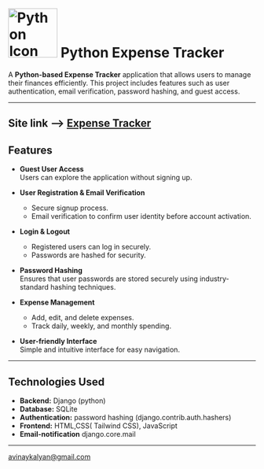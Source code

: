 # <img src="https://png.pngtree.com/png-vector/20240309/ourmid/pngtree-cute-happy-python-snake-cartoon-png-image_11911377.png" width="100" height="100" alt="Python Icon"> Python Expense Tracker

A **Python-based Expense Tracker** application that allows users to manage their finances efficiently. This project includes features such as user authentication, email verification, password hashing, and guest access.

---
## Site link --> <a href="https://expensetracker31.pythonanywhere.com/">Expense Tracker</a>

## Features

- **Guest User Access**  
  Users can explore the application without signing up.  

- **User Registration & Email Verification**  
  - Secure signup process.  
  - Email verification to confirm user identity before account activation.  

- **Login & Logout**  
  - Registered users can log in securely.  
  - Passwords are hashed for security.  

- **Password Hashing**  
  Ensures that user passwords are stored securely using industry-standard hashing techniques.  

- **Expense Management**  
  - Add, edit, and delete expenses.  
  - Track daily, weekly, and monthly spending.  

- **User-friendly Interface**  
  Simple and intuitive interface for easy navigation.

---

## Technologies Used

- **Backend:** Django (python)
- **Database:** SQLite  
- **Authentication:**  password hashing (django.contrib.auth.hashers)  
- **Frontend:** HTML,CSS( Tailwind CSS), JavaScript
- **Email-notification** django.core.mail

---


avinaykalyan@gmail.com

